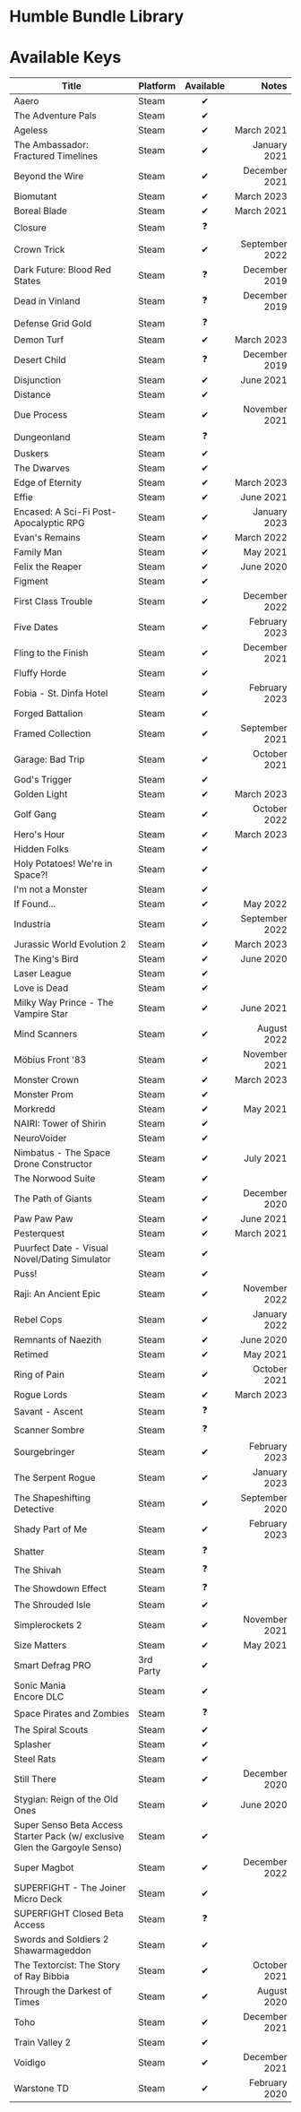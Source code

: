 Humble Bundle Library
=====================

# Available Keys

| Title | Platform | Available | Notes |
|--------------------------|----------|:-------:|----:|
| Aaero | Steam | ✔ |  |
| The Adventure Pals | Steam | ✔ |  |
| Ageless | Steam | ✔ | March 2021 |
| The Ambassador: Fractured Timelines | Steam | ✔ | January 2021 |
| Beyond the Wire | Steam | ✔ | December 2021 |
| Biomutant | Steam | ✔ | March 2023 |
| Boreal Blade | Steam | ✔ | March 2021 |
| Closure | Steam | ❓ |  |
| Crown Trick | Steam | ✔ | September 2022 |
| Dark Future: Blood Red States | Steam | ❓ | December 2019 |
| Dead in Vinland | Steam | ❓ | December 2019 |
| Defense Grid Gold | Steam | ❓ |  |
| Demon Turf | Steam | ✔ | March 2023 |
| Desert Child | Steam | ❓ | December 2019 |
| Disjunction |  Steam | ✔ | June 2021 |
| Distance | Steam | ✔ |  |
| Due Process | Steam | ✔ | November 2021 |
| Dungeonland | Steam | ❓ |  |
| Duskers | Steam | ✔ |  |
| The Dwarves | Steam | ✔ |  |
| Edge of Eternity | Steam | ✔ | March 2023 |
| Effie |  Steam | ✔ | June 2021 |
| Encased: A Sci-Fi Post-Apocalyptic RPG | Steam | ✔ | January 2023 |
| Evan's Remains | Steam | ✔ | March 2022 |
| Family Man | Steam | ✔ | May 2021 |
| Felix the Reaper | Steam | ✔ | June 2020 |
| Figment | Steam | ✔ |  |
| First Class Trouble | Steam | ✔ | December 2022 |
| Five Dates | Steam | ✔ | February 2023 |
| Fling to the Finish | Steam | ✔ | December 2021 |
| Fluffy Horde | Steam | ✔ |  |
| Fobia - St. Dinfa Hotel | Steam | ✔ | February 2023 |
| Forged Battalion | Steam | ✔ |  |
| Framed Collection | Steam | ✔ | September 2021 |
| Garage: Bad Trip | Steam | ✔ | October 2021 |
| God's Trigger | Steam | ✔ |  |
| Golden Light | Steam | ✔ | March 2023 |
| Golf Gang | Steam | ✔ | October 2022 |
| Hero's Hour | Steam | ✔ | March 2023 |
| Hidden Folks | Steam | ✔ |  |
| Holy Potatoes! We're in Space?! | Steam | ✔ |  |
| I'm not a Monster | Steam | ✔ |  |
| If Found... | Steam | ✔ | May 2022 |
| Industria | Steam | ✔ | September 2022 |
| Jurassic World Evolution 2 | Steam | ✔ | March 2023 |
| The King's Bird | Steam | ✔ | June 2020 |
| Laser League | Steam | ✔ |  |
| Love is Dead | Steam | ✔ |  |
| Milky Way Prince - The Vampire Star |  Steam | ✔ | June 2021 |
| Mind Scanners | Steam | ✔ | August 2022 |
| Möbius Front '83 | Steam | ✔ | November 2021 |
| Monster Crown | Steam | ✔ | March 2023 |
| Monster Prom | Steam | ✔ |  |
| Morkredd | Steam | ✔ | May 2021 |
| NAIRI: Tower of Shirin | Steam | ✔ |  |
| NeuroVoider | Steam | ✔ |  |
| Nimbatus - The Space Drone Constructor | Steam | ✔ | July 2021 |
| The Norwood Suite | Steam | ✔ |  |
| The Path of Giants | Steam | ✔ | December 2020 |
| Paw Paw Paw |  Steam | ✔ | June 2021 |
| Pesterquest | Steam | ✔ | March 2021 |
| Puurfect Date - Visual Novel/Dating Simulator | Steam | ✔ |  |
| Puss! | Steam | ✔ |  |
| Raji: An Ancient Epic | Steam | ✔ | November 2022 |
| Rebel Cops | Steam | ✔ | January 2022 |
| Remnants of Naezith | Steam | ✔ | June 2020 |
| Retimed | Steam | ✔ | May 2021 |
| Ring of Pain | Steam | ✔ | October 2021 |
| Rogue Lords | Steam | ✔ | March 2023 |
| Savant - Ascent | Steam | ❓ |  |
| Scanner Sombre | Steam | ❓ |  |
| Sourgebringer | Steam | ✔ | February 2023 |
| The Serpent Rogue | Steam | ✔ | January 2023 |
| The Shapeshifting Detective | Steam | ✔ | September 2020 |
| Shady Part of Me | Steam | ✔ | February 2023 |
| Shatter | Steam | ❓ |  |
| The Shivah | Steam | ❓ |  |
| The Showdown Effect | Steam | ❓ |  |
| The Shrouded Isle | Steam | ✔ |  |
| Simplerockets 2 | Steam | ✔ | November 2021 |
| Size Matters | Steam | ✔ | May 2021 |
| Smart Defrag PRO | 3rd Party | ✔ |  |
| Sonic Mania<br>Encore DLC | Steam | ✔ |  |
| Space Pirates and Zombies | Steam | ❓ |  |
| The Spiral Scouts | Steam | ✔ |  |
| Splasher | Steam | ✔ |  |
| Steel Rats | Steam | ✔ |  |
| Still There | Steam | ✔ | December 2020 |
| Stygian: Reign of the Old Ones | Steam | ✔ | June 2020 |
| Super Senso Beta Access<br>Starter Pack (w/ exclusive Glen the Gargoyle Senso) | Steam | ✔ |  |
| Super Magbot | Steam | ✔ | December 2022 |
| SUPERFIGHT - The Joiner Micro Deck | Steam | ✔ |  |
| SUPERFIGHT Closed Beta Access | Steam | ❓ |  |
| Swords and Soldiers 2 Shawarmageddon | Steam | ✔ |  |
| The Textorcist: The Story of Ray Bibbia | Steam | ✔ | October 2021 |
| Through the Darkest of Times | Steam | ✔ | August 2020 |
| Toho | Steam | ✔ | December 2021 |
| Train Valley 2 | Steam | ✔ |  |
| Voidigo | Steam | ✔ | December 2021 |
| Warstone TD | Steam | ✔ | February 2020 |
